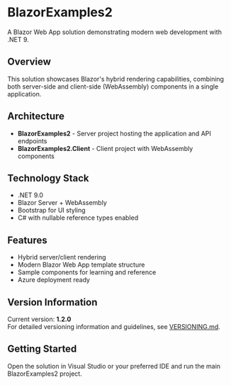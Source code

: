 # BlazorExamples2

A Blazor Web App solution demonstrating modern web development with .NET 9.

## Overview

This solution showcases Blazor's hybrid rendering capabilities, combining both server-side and client-side (WebAssembly) components in a single application.

## Architecture

- **BlazorExamples2** - Server project hosting the application and API endpoints
- **BlazorExamples2.Client** - Client project with WebAssembly components

## Technology Stack

- .NET 9.0
- Blazor Server + WebAssembly
- Bootstrap for UI styling
- C# with nullable reference types enabled

## Features

- Hybrid server/client rendering
- Modern Blazor Web App template structure
- Sample components for learning and reference
- Azure deployment ready

## Version Information

Current version: **1.2.0**  
For detailed versioning information and guidelines, see [VERSIONING.md](VERSIONING.md).

## Getting Started

Open the solution in Visual Studio or your preferred IDE and run the main BlazorExamples2 project.
